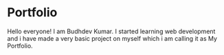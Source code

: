 # Portfolio

Hello everyone! I am Budhdev Kumar. I started learning web development and i have  made a very basic project on myself which i am calling it as My Portfolio.
